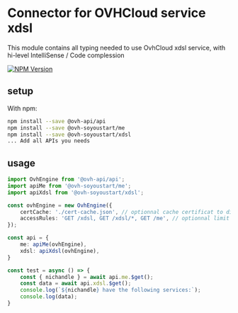 # Connector for OVHCloud service xdsl

This module contains all typing needed to use OvhCloud xdsl service, with hi-level IntelliSense / Code complession

[![NPM Version](https://img.shields.io/npm/v/@ovh-soyoustart/xdsl.svg?style=flat)](https://www.npmjs.org/package/@ovh-soyoustart/xdsl)

## setup

With npm:
````bash
npm install --save @ovh-api/api
npm install --save @ovh-soyoustart/me
npm install --save @ovh-soyoustart/xdsl
... Add all APIs you needs
````

## usage

````typescript
import OvhEngine from '@ovh-api/api';
import apiMe from '@ovh-soyoustart/me';
import apiXdsl from '@ovh-soyoustart/xdsl';

const ovhEngine = new OvhEngine({ 
    certCache: './cert-cache.json', // optionnal cache certificat to disk
    accessRules: 'GET /xdsl, GET /xdsl/*, GET /me', // optionnal limit the requested privileges.
});

const api = {
    me: apiMe(ovhEngine),
    xdsl: apiXdsl(ovhEngine),
}

const test = async () => {
    const { nichandle } = await api.me.$get();
    const data = await api.xdsl.$get();
    console.log(`${nichandle} have the following services:`);
    console.log(data);
}

````